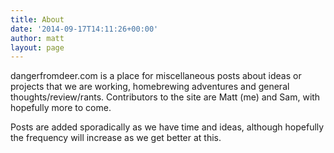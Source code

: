 ```yaml
---
title: About
date: '2014-09-17T14:11:26+00:00'
author: matt
layout: page
---
```


dangerfromdeer.com is a place for miscellaneous posts about ideas or projects that we are working, homebrewing adventures and general thoughts/review/rants. Contributors to the site are Matt (me) and Sam, with hopefully more to come. 

Posts are added sporadically as we have time and ideas, although hopefully the frequency will increase as we get better at this.
